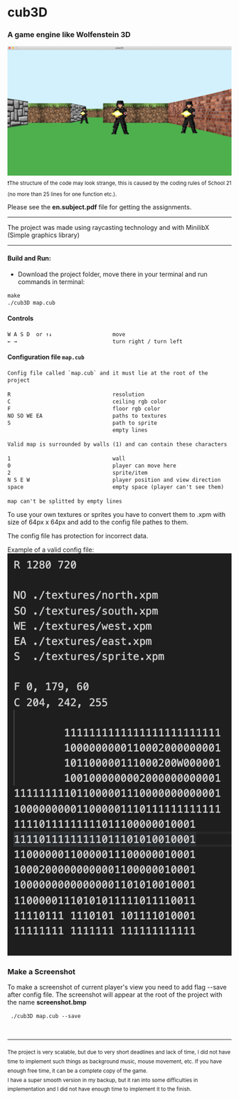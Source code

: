 # cub3D 
### A game engine like Wolfenstein 3D

<img src="screenshot.png" alt="screenshot"/><br/>
<sub>❗The structure of the code may look strange, this is caused by the coding rules of School 21 (no more than 25 lines for one function etc.).</sup>

Please see the **en.subject.pdf** file for getting the assignments.

------------

The project was made using raycasting technology and with MinilibX (Simple graphics library)

------------
#### Build and Run:

- Download the project folder, move there in your terminal and run commands in terminal:

```
make
./cub3D map.cub

```
#### Controls
```
W A S D  or ↑↓                   move
← →                              turn right / turn left
```
#### Configuration file `map.cub`
```
Config file called `map.cub` and it must lie at the root of the project

R                                resolution
C                                ceiling rgb color
F                                floor rgb color
NO SO WE EA                      paths to textures
S                                path to sprite
                                 empty lines

Valid map is surrounded by walls (1) and can contain these characters

1                                wall
0                                player can move here
2                                sprite/item
N S E W                          player position and view direction
space                            empty space (player can't see them)

map can't be splitted by empty lines
```
To use your own textures or sprites you have to convert them to .xpm with size of 64px x 64px and add to the config file pathes to them.

The config file has protection for incorrect data.

Example of a valid config file:<br/>
<img src="conf.png" alt="valid configuration file"/>

### Make a Screenshot
To make a screenshot of current player's view you need to add flag --save after config file. The screenshot will appear at the root of the project with the name **screenshot.bmp**
```
 ./cub3D map.cub --save

```
 <br/>
 
------------

<sub>The project is very scalable, but due to very short deadlines and lack of time, I did not have time to implement such things as background music, mouse movement, etc. If you have enough free time, it can be a complete copy of the game.
<br/>I have a super smooth version in my backup, but it ran into some difficulties in implementation and I did not have enough time to implement it to the finish.</sup>
